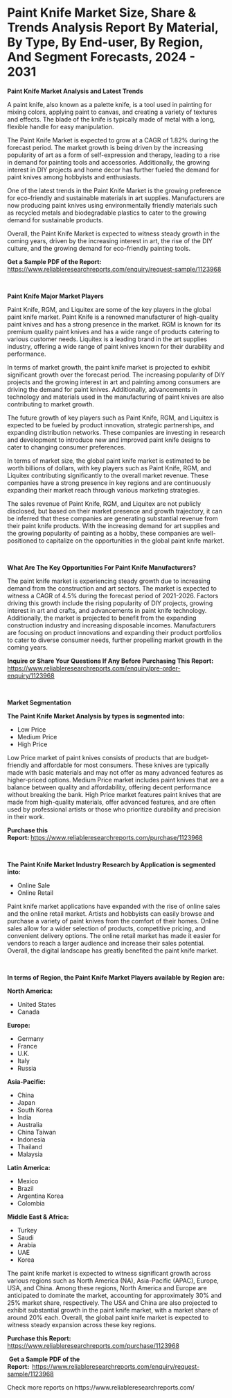 <p><h1>Paint Knife Market Size, Share & Trends Analysis Report By Material, By Type, By End-user, By Region, And Segment Forecasts, 2024 - 2031</h1></p><p><strong>Paint Knife Market Analysis and Latest Trends</strong></p>
<p><p>A paint knife, also known as a palette knife, is a tool used in painting for mixing colors, applying paint to canvas, and creating a variety of textures and effects. The blade of the knife is typically made of metal with a long, flexible handle for easy manipulation.</p><p>The Paint Knife Market is expected to grow at a CAGR of 1.82% during the forecast period. The market growth is being driven by the increasing popularity of art as a form of self-expression and therapy, leading to a rise in demand for painting tools and accessories. Additionally, the growing interest in DIY projects and home decor has further fueled the demand for paint knives among hobbyists and enthusiasts.</p><p>One of the latest trends in the Paint Knife Market is the growing preference for eco-friendly and sustainable materials in art supplies. Manufacturers are now producing paint knives using environmentally friendly materials such as recycled metals and biodegradable plastics to cater to the growing demand for sustainable products.</p><p>Overall, the Paint Knife Market is expected to witness steady growth in the coming years, driven by the increasing interest in art, the rise of the DIY culture, and the growing demand for eco-friendly painting tools.</p></p>
<p><strong>Get a Sample PDF of the Report:&nbsp;</strong> <a href="https://www.reliableresearchreports.com/enquiry/request-sample/1123968">https://www.reliableresearchreports.com/enquiry/request-sample/1123968</a></p>
<p>&nbsp;</p>
<p><strong>Paint Knife Major Market Players</strong></p>
<p><p>Paint Knife, RGM, and Liquitex are some of the key players in the global paint knife market. Paint Knife is a renowned manufacturer of high-quality paint knives and has a strong presence in the market. RGM is known for its premium quality paint knives and has a wide range of products catering to various customer needs. Liquitex is a leading brand in the art supplies industry, offering a wide range of paint knives known for their durability and performance.</p><p>In terms of market growth, the paint knife market is projected to exhibit significant growth over the forecast period. The increasing popularity of DIY projects and the growing interest in art and painting among consumers are driving the demand for paint knives. Additionally, advancements in technology and materials used in the manufacturing of paint knives are also contributing to market growth.</p><p>The future growth of key players such as Paint Knife, RGM, and Liquitex is expected to be fueled by product innovation, strategic partnerships, and expanding distribution networks. These companies are investing in research and development to introduce new and improved paint knife designs to cater to changing consumer preferences.</p><p>In terms of market size, the global paint knife market is estimated to be worth billions of dollars, with key players such as Paint Knife, RGM, and Liquitex contributing significantly to the overall market revenue. These companies have a strong presence in key regions and are continuously expanding their market reach through various marketing strategies.</p><p>The sales revenue of Paint Knife, RGM, and Liquitex are not publicly disclosed, but based on their market presence and growth trajectory, it can be inferred that these companies are generating substantial revenue from their paint knife products. With the increasing demand for art supplies and the growing popularity of painting as a hobby, these companies are well-positioned to capitalize on the opportunities in the global paint knife market.</p></p>
<p>&nbsp;</p>
<p><strong>What Are The Key Opportunities For Paint Knife Manufacturers?</strong></p>
<p><p>The paint knife market is experiencing steady growth due to increasing demand from the construction and art sectors. The market is expected to witness a CAGR of 4.5% during the forecast period of 2021-2026. Factors driving this growth include the rising popularity of DIY projects, growing interest in art and crafts, and advancements in paint knife technology. Additionally, the market is projected to benefit from the expanding construction industry and increasing disposable incomes. Manufacturers are focusing on product innovations and expanding their product portfolios to cater to diverse consumer needs, further propelling market growth in the coming years.</p></p>
<p><strong>Inquire or Share Your Questions If Any Before Purchasing This Report:</strong> <a href="https://www.reliableresearchreports.com/enquiry/pre-order-enquiry/1123968">https://www.reliableresearchreports.com/enquiry/pre-order-enquiry/1123968</a></p>
<p>&nbsp;</p>
<p><strong>Market Segmentation</strong></p>
<p><strong>The Paint Knife Market Analysis by types is segmented into:</strong></p>
<p><ul><li>Low Price</li><li>Medium Price</li><li>High Price</li></ul></p>
<p><p>Low Price market of paint knives consists of products that are budget-friendly and affordable for most consumers. These knives are typically made with basic materials and may not offer as many advanced features as higher-priced options. Medium Price market includes paint knives that are a balance between quality and affordability, offering decent performance without breaking the bank. High Price market features paint knives that are made from high-quality materials, offer advanced features, and are often used by professional artists or those who prioritize durability and precision in their work.</p></p>
<p><strong>Purchase this Report:&nbsp;</strong><a href="https://www.reliableresearchreports.com/purchase/1123968">https://www.reliableresearchreports.com/purchase/1123968</a></p>
<p>&nbsp;</p>
<p><strong>The Paint Knife Market Industry Research by Application is segmented into:</strong></p>
<p><ul><li>Online Sale</li><li>Online Retail</li></ul></p>
<p><p>Paint knife market applications have expanded with the rise of online sales and the online retail market. Artists and hobbyists can easily browse and purchase a variety of paint knives from the comfort of their homes. Online sales allow for a wider selection of products, competitive pricing, and convenient delivery options. The online retail market has made it easier for vendors to reach a larger audience and increase their sales potential. Overall, the digital landscape has greatly benefited the paint knife market.</p></p>
<p>&nbsp;</p>
<p><strong>In terms of Region, the Paint Knife Market Players available by Region are:</strong></p>
<p>
    <p> <strong> North America: </strong>
        <ul>
            <li>United States</li>
            <li>Canada</li>
        </ul>
        </p> 
    <p> <strong> Europe: </strong>
        <ul>
            <li>Germany</li>
            <li>France</li>
            <li>U.K.</li>
            <li>Italy</li>
            <li>Russia</li>
        </ul>
        </p> 
    <p> <strong> Asia-Pacific: </strong>
        <ul>
            <li>China</li>
            <li>Japan</li>
            <li>South Korea</li>
            <li>India</li>
            <li>Australia</li>
            <li>China Taiwan</li>
            <li>Indonesia</li>
            <li>Thailand</li>
            <li>Malaysia</li>
        </ul>
        </p> 
    <p> <strong> Latin America: </strong>
        <ul>
            <li>Mexico</li>
            <li>Brazil</li>
            <li>Argentina Korea</li>
            <li>Colombia</li>
        </ul>
        </p> 
    <p> <strong> Middle East & Africa: </strong>
        <ul>
            <li>Turkey</li>
            <li>Saudi</li>
            <li>Arabia</li>
            <li>UAE</li>
            <li>Korea</li>
        </ul>
    </p>
    </p>
<p><p>The paint knife market is expected to witness significant growth across various regions such as North America (NA), Asia-Pacific (APAC), Europe, USA, and China. Among these regions, North America and Europe are anticipated to dominate the market, accounting for approximately 30% and 25% market share, respectively. The USA and China are also projected to exhibit substantial growth in the paint knife market, with a market share of around 20% each. Overall, the global paint knife market is expected to witness steady expansion across these key regions.</p></p>
<p><strong>Purchase this Report: </strong><a href="https://www.reliableresearchreports.com/purchase/1123968">https://www.reliableresearchreports.com/purchase/1123968</a></p>
<p>&nbsp;<strong>Get a Sample PDF of the Report:&nbsp;&nbsp;</strong><a href="https://www.reliableresearchreports.com/enquiry/request-sample/1123968">https://www.reliableresearchreports.com/enquiry/request-sample/1123968</a></p>
<p><strong></strong></p>
<p>Check more reports on https://www.reliableresearchreports.com/</p>